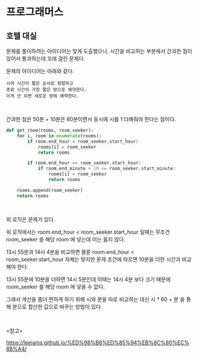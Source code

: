 # 프로그래머스

## 호텔 대실

문제를 풀이하려는 아이디어는 맞게 도출했으나, 시간을 비교하는 부분에서 간과한 점이 있어서 통과하는데 오래 걸린 문제다.

문제의 아이디어는 아래와 같다.

```
시작 시간이 짧은 순서로 정렬하고
종료 시간이 가장 짧은 방으로 예약한다.
이게 안 되면 새로운 방에 예약한다.
```

<br>

간과한 점은 50분 + 10분은 60분이면서 동시에 시를 1 더해줘야 한다는 점이다.

```python
def get_room(rooms, room_seeker):
    for i, room in enumerate(rooms):
        if room.end_hour < room_seeker.start_hour:
            rooms[i] = room_seeker
            return rooms

        if room.end_hour == room_seeker.start_hour:
            if room.end_minute + 10 <= room_seeker.start_minute:
                rooms[i] = room_seeker
                return rooms

    rooms.append(room_seeker)
    return rooms
```

<br>

위 로직은 문제가 있다.

위 로직에서는 room.end_hour < room_seeker.start_hour 일때는 무조건 room_seeker 을 해당 room 에 넣는데 이는 옳지 않다.

13시 55분과 14시 4분을 비교하면 물론 room.end_hour < room_seeker.start_hour 자체는 맞지만 문제 조건에 따르면 10분을 더한 시간과 비교해야 한다.

13시 55분에 10분을 더하면 14시 5분인데 이때는 14시 4분 보다 크기 때문에 room_seeker 를 해당 room 에 넣을 수 없다.

그래서 계산을 좀더 편하게 하기 위해 시와 분을 따로 비교하는 대신 시 * 60 + 분 을 통해 분으로 합산한 값으로 바꾸는 방법이 있다.

<br>

<참고>

https://leejams.github.io/%ED%98%B8%ED%85%94%EB%8C%80%EC%8B%A4/

